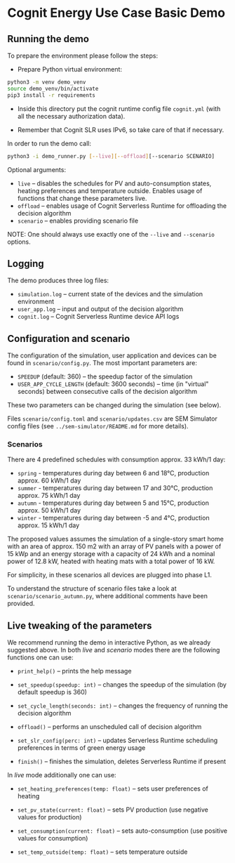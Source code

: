 # Cognit Energy Use Case  Basic Demo

## Running the demo

To prepare the environment please follow the steps:

* Prepare Python virtual environment:

```bash
python3 -m venv demo_venv
source demo_venv/bin/activate
pip3 install -r requirements
```

* Inside this directory put the cognit runtime config file `cognit.yml` (with all the necessary authorization data).

* Remember that Cognit SLR uses IPv6, so take care of that if necessary.

In order to run the demo call:

```bash
python3 -i demo_runner.py [--live][--offload][--scenario SCENARIO]
```

Optional arguments:

* `live` – disables the schedules for PV and auto-consumption states, heating preferences and temperature outside. Enables usage of functions that change these parameters live.
* `offload` – enables usage of Cognit Serverless Runtime for offloading the decision algorithm
* `scenario` – enables providing scenario file

NOTE: One should always use exactly one of the `--live` and `--scenario` options.

## Logging

The demo produces three log files:

* `simulation.log` – current state of the devices and the simulation environment
* `user_app.log` – input and output of the decision algorithm
* `cognit.log` – Cognit Serverless Runtime device API logs

## Configuration and scenario

The configuration of the simulation, user application and devices can be found in `scenario/config.py`. The most important parameters are:

* `SPEEDUP` (default: 360) – the speedup factor of the simulation
* `USER_APP_CYCLE_LENGTH` (default: 3600 seconds) – time (in "virtual" seconds) between consecutive calls of the decision algorithm

These two parameters can be changed during the simulation (see below).

Files `scenario/config.toml` and `scenario/updates.csv` are SEM Simulator config files (see `../sem-simulator/README.md` for more details).

### Scenarios

There are 4 predefined schedules with consumption approx. 33 kWh/1 day:

* `spring` - temperatures during day between 6 and 18°C, production approx. 60 kWh/1 day
* `summer` - temperatures during day between 17 and 30°C, production approx. 75 kWh/1 day
* `autumn` - temperatures during day between 5 and 15°C, production approx. 50 kWh/1 day
* `winter` - temperatures during day between -5 and 4°C, production approx. 15 kWh/1 day

The proposed values assumes the simulation of a single-story smart home with an area of approx. 150 m2 with an array of PV panels with a power of 15 kWp and an energy storage with a capacity of 24 kWh and a nominal power of 12.8 kW, heated with heating mats with a total power of 16 kW.

For simplicity, in these scenarios all devices are plugged into phase L1.

To understand the structure of scenario files take a look at `scenario/scenario_autumn.py`, where additional comments have been provided.

## Live tweaking of the parameters

We recommend running the demo in interactive Python, as we already suggested above.
In both *live* and *scenario* modes there are the following functions one can use:

* `print_help()` – prints the help message

* `set_speedup(speedup: int)` – changes the speedup of the simulation (by default speedup is 360)

* `set_cycle_length(seconds: int)` – changes the frequency of running the decision algorithm

* `offload()` – performs an unscheduled call of decision algorithm

* `set_slr_config(perc: int)` – updates Serverless Runtime scheduling preferences in terms of green energy usage

* `finish()` – finishes the simulation, deletes Serverless Runtime if present

In *live* mode additionally one can use:

* `set_heating_preferences(temp: float)` – sets user preferences of heating

* `set_pv_state(current: float)` – sets PV production (use negative values for production)

* `set_consumption(current: float)` – sets auto-consumption (use positive values for consumption)

* `set_temp_outside(temp: float)` – sets temperature outside

